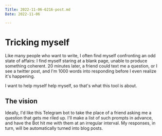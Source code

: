 ```yaml
---
Title: 2022-11-06-6216-post.md
Date: 2022-11-06

---
```

# Tricking myself 

Like many people who want to write, I often find myself confronting an odd state of affairs: I find myself staring at a blank page, unable to produce something coherent. 20 minutes later, a friend could text me a question, or I see a twitter post, and I'm 1000 words into responding before I even realize it's happening. 

I want to help myself help myself, so that's what this tool is about. 

## The vision

Ideally, I'd like this Telegram bot to take the place of a friend asking me a question that gets me riled up. I'll make a list of such prompts in advance, and have the Bot hit me with them at an irregular interval. My responses, in turn, will be automatically turned into blog posts.